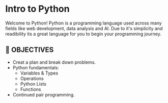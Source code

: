 # Intro to Python

Welcome to Python! Python is a programming language used across many fields like web development, data analysis and AI. Due to it's simplicity and readibility its a great language for you to begin your programming journey.

## 🚀 OBJECTIVES

- Creat a plan and break down problems.
- Python fundamentals:
  - Variables & Types
  - Operations
  - Python Lists
  - Functions
- Continued pair programming.
